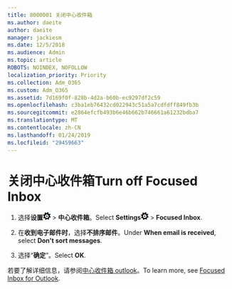 ```yaml
---
title: 8000001 关闭中心收件箱
ms.author: daeite
author: daeite
manager: jackiesm
ms.date: 12/5/2018
ms.audience: Admin
ms.topic: article
ROBOTS: NOINDEX, NOFOLLOW
localization_priority: Priority
ms.collection: Adm_O365
ms.custom: Adm_O365
ms.assetid: 7d169f0f-828b-4d2a-b60b-ec9297df2c59
ms.openlocfilehash: c3ba1eb76432cd022943c51a5a7cdfdff849fb3b
ms.sourcegitcommit: e2864efcfb493b6e46b662b746661a61232bdba7
ms.translationtype: MT
ms.contentlocale: zh-CN
ms.lasthandoff: 01/24/2019
ms.locfileid: "29459663"
---
```

# <a name="turn-off-focused-inbox"></a><span data-ttu-id="dca4b-102">关闭中心收件箱</span><span class="sxs-lookup"><span data-stu-id="dca4b-102">Turn off Focused Inbox</span></span>

1. <span data-ttu-id="dca4b-103">选择**设置**![设置](media/f4b2e798-fff1-4a14-931f-5677a4543b58.png) \> **中心收件箱**。</span><span class="sxs-lookup"><span data-stu-id="dca4b-103">Select **Settings**![Settings](media/f4b2e798-fff1-4a14-931f-5677a4543b58.png) \> **Focused Inbox**.</span></span>
    
2. <span data-ttu-id="dca4b-104">在**收到电子邮件时**，选择**不排序邮件**。</span><span class="sxs-lookup"><span data-stu-id="dca4b-104">Under **When email is received**, select **Don't sort messages**.</span></span>
    
3. <span data-ttu-id="dca4b-105">选择“**确定**”。</span><span class="sxs-lookup"><span data-stu-id="dca4b-105">Select **OK**.</span></span>
    
<span data-ttu-id="dca4b-106">若要了解详细信息，请参阅[中心收件箱 outlook](https://go.microsoft.com/fwlink/p/?linkid=873108)。</span><span class="sxs-lookup"><span data-stu-id="dca4b-106">To learn more, see [Focused Inbox for Outlook](https://go.microsoft.com/fwlink/p/?linkid=873108).</span></span>
  

